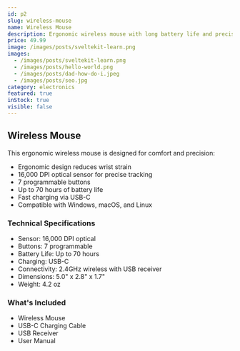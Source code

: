 ```yaml
---
id: p2
slug: wireless-mouse
name: Wireless Mouse
description: Ergonomic wireless mouse with long battery life and precision tracking.
price: 49.99
image: /images/posts/sveltekit-learn.png
images:
  - /images/posts/sveltekit-learn.png
  - /images/posts/hello-world.png
  - /images/posts/dad-how-do-i.jpeg
  - /images/posts/seo.jpg
category: electronics
featured: true
inStock: true
visible: false
---
```


## Wireless Mouse

This ergonomic wireless mouse is designed for comfort and precision:

- Ergonomic design reduces wrist strain
- 16,000 DPI optical sensor for precise tracking
- 7 programmable buttons
- Up to 70 hours of battery life
- Fast charging via USB-C
- Compatible with Windows, macOS, and Linux

### Technical Specifications

- Sensor: 16,000 DPI optical
- Buttons: 7 programmable
- Battery Life: Up to 70 hours
- Charging: USB-C
- Connectivity: 2.4GHz wireless with USB receiver
- Dimensions: 5.0" x 2.8" x 1.7"
- Weight: 4.2 oz

### What's Included

- Wireless Mouse
- USB-C Charging Cable
- USB Receiver
- User Manual
